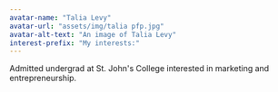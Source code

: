 ```yaml
---
avatar-name: "Talia Levy"
avatar-url: "assets/img/talia pfp.jpg"
avatar-alt-text: "An image of Talia Levy"
interest-prefix: "My interests:"
---
```


Admitted undergrad at St. John's College interested in marketing and entrepreneurship.
